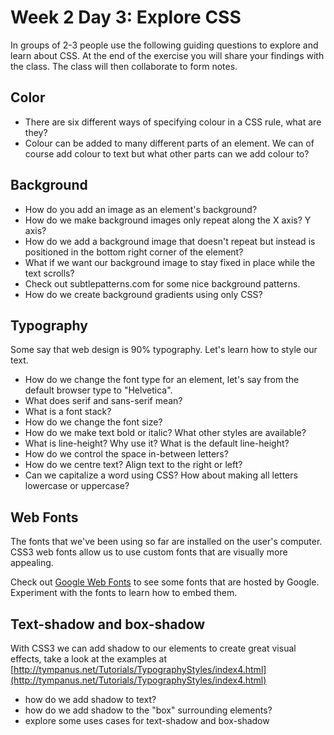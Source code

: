 # Week 2 Day 3: Explore CSS

In groups of 2-3 people use the following guiding questions to explore and learn about CSS. At the end of the exercise you will share your findings with the class. The class will then collaborate to form notes.

## Color

* There are six different ways of specifying colour in a CSS rule, what are they?
* Colour can be added to many different parts of an element. We can of course add colour to text but what other parts can we add colour to?

## Background

* How do you add an image as an element's background?
* How do we make background images only repeat along the X axis? Y axis?
* How do we add a background image that doesn't repeat but instead is positioned in the bottom right corner of the element?
* What if we want our background image to stay fixed in place while the text scrolls?
* Check out subtlepatterns.com for some nice background patterns.
* How do we create background gradients using only CSS?

## Typography

Some say that web design is 90% typography. Let's learn how to style our text.

* How do we change the font type for an element, let's say from the default browser type to "Helvetica".
* What does serif and sans-serif mean?
* What is a font stack?
* How do we change the font size?
* How do we make text bold or italic? What other styles are available?
* What is line-height? Why use it? What is the default line-height?
* How do we control the space in-between letters?
* How do we centre text? Align text to the right or left?
* Can we capitalize a word using CSS? How about making all letters lowercase or uppercase?

## Web Fonts

The fonts that we've been using so far are installed on the user's computer. CSS3 web fonts allow us to use custom fonts that are visually more appealing.

Check out [Google Web Fonts](http://www.google.com/webfonts) to see some fonts that are hosted by Google. Experiment with the fonts to learn how to embed them.

## Text-shadow and box-shadow

With CSS3 we can add shadow to our elements to create great visual effects, take a look at the examples at [http://tympanus.net/Tutorials/TypographyStyles/index4.html](http://tympanus.net/Tutorials/TypographyStyles/index4.html)

* how do we add shadow to text?
* how do we add shadow to the "box" surrounding elements?
* explore some uses cases for text-shadow and box-shadow